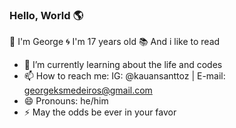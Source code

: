 ### Hello, World 🌎

👋 I'm George
🌀 I'm 17 years old
📚 And i like to read

- 🌱 I’m currently learning about the life and codes
- 📫 How to reach me: IG: @kauansanttoz | E-mail: georgeksmedeiros@gmail.com
- 😄 Pronouns: he/him
- ⚡ May the odds be ever in your favor

